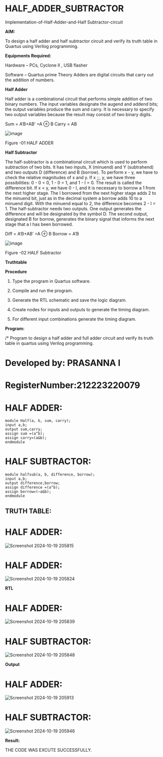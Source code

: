# HALF_ADDER_SUBTRACTOR
Implementation-of-Half-Adder-and-Half Subtractor-circuit

**AIM:**

To design a half adder and half subtractor circuit and verify its truth table in Quartus using Verilog programming.

**Equipments Required:**

Hardware – PCs, Cyclone II , USB flasher 

Software – Quartus prime Theory Adders are digital circuits that carry out the addition of numbers.

**Half Adder**

Half adder is a combinational circuit that performs simple addition of two binary numbers. The input variables designate the augend and addend bits; the output variables produce the sum and carry. It is necessary to specify two output variables because the result may consist of two binary digits.

Sum = A’B+AB’ =A ⊕ B Carry = AB

![image](https://github.com/naavaneetha/HALF_ADDER_SUBTRACTOR/assets/154305477/bd4a0b2c-cdbc-4184-ab08-81578f121e1f)

Figure -01 HALF ADDER

**Half Subtractor**

The half-subtractor is a combinational circuit which is used to perform subtraction of two bits. It has two inputs, X (minuend) and Y (subtrahend) and two outputs D (difference) and B (borrow). To perform x - y, we have to check the relative magnitudes of x and y. If x ;;, y, we have three possibilities: 0 - 0 = 0, 1 - 0 = 1, and 1 - I = 0. The result is called the difference bit. If x < y, we have 0 - I, and it is necessary to borrow a 1 from the next higher stage. The I borrowed from the next higher stage adds 2 to the minuend bit, just as in the decimal system a borrow adds 10 to a minuend digit. With the minuend equal to 2, the difference becomes 2 - I = 1. The half-subtractor needs two outputs. One output generates the difference and will be designated by the symbol D. The second output, designated B for borrow, generates the binary signal that informs the next stage that a I has been borrowed. 

Diff = A’B+AB’ =A ⊕ B
Borrow = A’B

 ![image](https://github.com/naavaneetha/HALF_ADDER_SUBTRACTOR/assets/154305477/d76b099c-513f-4e7c-843a-e2fd028a531a)

Figure -02 HALF Subtractor

**Truthtable**

**Procedure**

1.	Type the program in Quartus software.

2.	Compile and run the program.

3.	Generate the RTL schematic and save the logic diagram.

4.	Create nodes for inputs and outputs to generate the timing diagram.

5.	For different input combinations generate the timing diagram.


**Program:**

/* Program to design a half adder and full adder circuit and verify its truth table in quartus using Verilog programming.

# Developed by: PRASANNA I
# RegisterNumber:212223220079
# HALF ADDER:
```
module Half(a, b, sum, carry);
input a,b;
output sum,carry;
assign sum =(a^b);
assign carry=(a&b);
endmodule
```
# HALF SUBTRACTOR:
```
module halfsub(a, b, difference, borrow);
input a,b;
output difference,borrow;
assign difference =(a^b);
assign borrow=(~a&b);
endmodule
```
## TRUTH TABLE:
# HALF ADDER:
![Screenshot 2024-10-19 205815](https://github.com/user-attachments/assets/46126f0e-d0b0-424a-9b6c-84c50e6a27c9)




# HALF ADDER:


![Screenshot 2024-10-19 205824](https://github.com/user-attachments/assets/d3d0a586-d7de-43a2-9f48-3f91fd875ec4)


**RTL**

# HALF ADDER:




![Screenshot 2024-10-19 205839](https://github.com/user-attachments/assets/ed180d38-f407-478d-8e43-ff2528ec99ce)

# HALF SUBTRACTOR:
![Screenshot 2024-10-19 205848](https://github.com/user-attachments/assets/d8dbbf37-e779-4205-98b4-4766676ca9da)

**Output**
# HALF ADDER:
![Screenshot 2024-10-19 205913](https://github.com/user-attachments/assets/b04bfc09-9ac9-40a9-9159-1df2dc202e43)



# HALF SUBTRACTOR:
![Screenshot 2024-10-19 205946](https://github.com/user-attachments/assets/17a00dfd-25df-4e5b-b788-68bc947d63c8)

**Result:**


THE CODE WAS EXCUTE SUCCESSFULLY.
